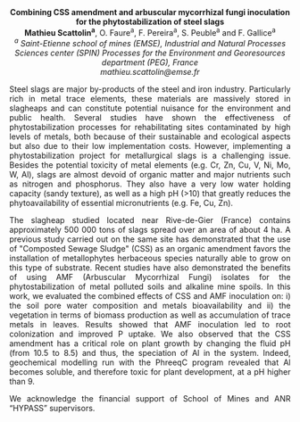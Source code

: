 <center><strong>Combining CSS amendment and arbuscular mycorrhizal fungi inoculation
for the phytostabilization of steel slags </strong>

<center><strong>Mathieu Scattolin<sup>a</sup></strong>, O. Faure<sup>a</sup>, F. Pereira<sup>a</sup>, S. Peuble<sup>a</sup> and F. Gallice<sup>a</sup>

<center><i><sup>a</sup> Saint-Etienne school of mines (EMSE), Industrial and Natural
Processes Sciences center (SPIN) Processes for the Environment and
Georesources department (PEG), France</i>

<center><i>mathieu.scattolin@emse.fr</i>

<p style=text-align:justify>Steel slags are major by-products of the steel and iron industry.
Particularly rich in metal trace elements, these materials are massively
stored in slagheaps and can constitute potential nuisance for the
environment and public health. Several studies have shown the
effectiveness of phytostabilization processes for rehabilitating sites
contaminated by high levels of metals, both because of their sustainable
and ecological aspects but also due to their low implementation costs.
However, implementing a phytostabilization project for metallurgical
slags is a challenging issue. Besides the potential toxicity of metal
elements (e.g. Cr, Zn, Cu, V, Ni, Mo, W, Al), slags are almost devoid of
organic matter and major nutrients such as nitrogen and phosphorus. They
also have a very low water holding capacity (sandy texture), as well as
a high pH (&gt;10) that greatly reduces the phytoavailability of
essential micronutrients (e.g. Fe, Cu, Zn).

<p style=text-align:justify>The slagheap studied located near Rive-de-Gier (France) contains
approximately 500 000 tons of slags spread over an area of about 4 ha. A
previous study carried out on the same site has demonstrated that the
use of "Composted Sewage Sludge" (CSS) as an organic amendment favors
the installation of metallophytes herbaceous species naturally able to
grow on this type of substrate. Recent studies have also demonstrated
the benefits of using AMF (Arbuscular Mycorrhizal Fungi) isolates for
the phytostabilization of metal polluted soils and alkaline mine spoils.
In this work, we evaluated the combined effects of CSS and AMF
inoculation on: i) the soil pore water composition and metals
bioavailability and ii) the vegetation in terms of biomass production as
well as accumulation of trace metals in leaves. Results showed that AMF
inoculation led to root colonization and improved P uptake. We also
observed that the CSS amendment has a critical role on plant growth by
changing the fluid pH (from 10.5 to 8.5) and thus, the speciation of Al
in the system. Indeed, geochemical modelling run with the PhreeqC
program revealed that Al becomes soluble, and therefore toxic for plant
development, at a pH higher than 9.

<p style=text-align:justify>We acknowledge the financial support of School of Mines and ANR “HYPASS”
supervisors.
